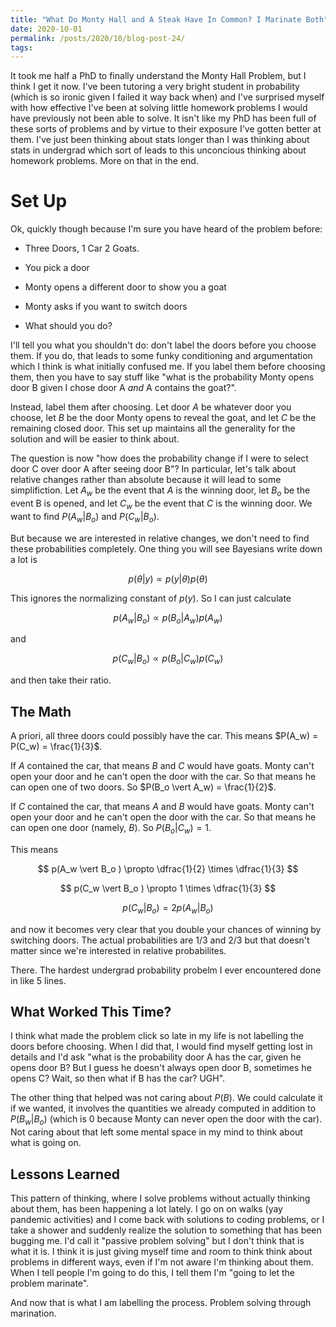 ```yaml
---
title: "What Do Monty Hall and A Steak Have In Common? I Marinate Both"
date: 2020-10-01
permalink: /posts/2020/10/blog-post-24/
tags:
---
```


It took me half a PhD to finally understand the Monty Hall Problem, but I think I get it now.  I've been tutoring a very bright student in probability (which is so ironic given I failed it way back when) and I've surprised myself with how effective I've been at solving little homework problems I would have previously not been able to solve.  It isn't like my PhD has been full of these sorts of problems and by virtue to their exposure I've gotten better at them.  I've just been thinking about stats longer than I was thinking about stats in undergrad which sort of leads to this unconcious thinking about homework problems.  More on that in the end.

# Set Up

Ok, quickly though because I'm sure you have heard of the problem before:

* Three Doors, 1 Car 2 Goats.

* You pick a door

* Monty opens a different door to show you a goat

* Monty asks if you want to switch doors

* What should you do?

I'll tell you what you shouldn't do: don't label the doors before you choose them.  If you do, that leads to some funky conditioning and argumentation which I think is what initially confused me.  If you label them before choosing them, then you have to say stuff like "what is the probability Monty opens door B given I chose door A *and* A contains the goat?".  

Instead, label them after choosing.  Let door $A$ be whatever door you choose, let $B$ be the door Monty opens to reveal the goat, and let $C$ be the remaining closed door.  This set up maintains all the generality for the solution and will be easier to think about.

The question is now "how does the probability change if I were to select door C over door A after seeing door B"?  In particular, let's talk about relative changes rather than absolute because it will lead to some simplifiction. Let $A_w$ be the event that $A$ is the winning door, let $B_o$ be the event B is opened, and let $C_w$ be the event that $C$ is the winning door.  We want to find $P(A_w \vert B_o)$ and $P(C_w \vert B_o)$.

But because we are interested in relative changes, we don't need to find these probabilities completely.  One thing you will see Bayesians write down a lot is

$$ p(\theta \vert y ) \propto p(y \vert \theta) p(\theta) $$

This ignores the normalizing constant of $p(y)$.  So I can just calculate

$$ p(A_w \vert B_o ) \propto p(B_o \vert A_w) p(A_w) $$

and

$$ p(C_w \vert B_o ) \propto p(B_o \vert C_w) p(C_w) $$

and then take their ratio.

## The Math

A priori, all three doors could possibly have the car.  This means $P(A_w) = P(C_w) = \frac{1}{3}$.

If $A$ contained the car, that means $B$ and $C$ would have goats.  Monty can't open your door and he can't open the door with the car.  So that means he can open one of two doors.  So $P(B_o \vert A_w) = \frac{1}{2}$.

If $C$ contained the car, that means $A$ and $B$ would have goats.  Monty can't open your door and he can't open the door with the car.  So that means he can open one door (namely, $B$).  So $P(B_o \vert C_w) = 1$.

This means

$$ p(A_w \vert B_o ) \propto \dfrac{1}{2} \times \dfrac{1}{3} $$

$$ p(C_w \vert B_o ) \propto 1 \times \dfrac{1}{3} $$

$$ p(C_w \vert B_o ) = 2 p (A_w \vert B_o ) $$

and now it becomes very clear that you double your chances of winning by switching doors.  The actual probabilities are $1/3$ and $2/3$ but that doesn't matter since we're interested in relative probabilites.

There.  The hardest undergrad probability probelm I ever encountered done in like 5 lines.

## What Worked This Time?

I think what made the problem click so late in my life is not labelling the doors before choosing.  When I did that, I would find myself getting lost in details and I'd ask "what is the probability door A has the car, given he opens door B?  But I guess he doesn't always open door B, sometimes he opens C? Wait, so then what if B has the car?  UGH".

The other thing that helped was not caring about $P(B)$.  We could calculate it if we wanted, it involves the quantities we already computed in addition to $P(B_w \vert B_o)$ (which is 0 because Monty can never open the door with the car).  Not caring about that left some mental space in my mind to think about what is going on.

## Lessons Learned

This pattern of thinking, where I solve problems without actually thinking about them, has been happening a lot lately.  I go on on walks (yay pandemic activities) and I come back with solutions to coding problems, or I take a shower and suddenly realize the solution to something that has been bugging me.  I'd call it "passive problem solving" but I don't think that is what it is.  I think it is just giving myself time and room to think think about problems in different ways, even if I'm not aware I'm thinking about them.  When I tell people I'm going to do this, I tell them I'm "going to let the problem marinate".

And now that is what I am labelling the process.  Problem solving through marination.